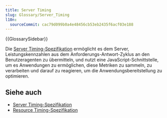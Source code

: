 ```yaml
---
title: Server Timing
slug: Glossary/Server_Timing
l10n:
  sourceCommit: cac79d099b0a4e48456cb53eb2435f6acf03e188
---
```


{{GlossarySidebar}}

Die [Server Timing-Spezifikation](https://w3c.github.io/server-timing/) ermöglicht es dem Server, Leistungskennzahlen aus dem Anforderungs-Antwort-Zyklus an den Benutzeragenten zu übermitteln, und nutzt eine JavaScript-Schnittstelle, um es Anwendungen zu ermöglichen, diese Metriken zu sammeln, zu verarbeiten und darauf zu reagieren, um die Anwendungsbereitstellung zu optimieren.

## Siehe auch

- [Server Timing-Spezifikation](https://w3c.github.io/server-timing/)
- [Resource Timing-Spezifikation](https://w3c.github.io/resource-timing/)
